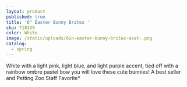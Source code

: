 ```yaml
---
layout: product
published: true
title: '6" Easter Bunny Britez '
sku: 7181X9
color: White
image: /static/uploads/6in-easter-bunny-britez-asst-.png
catalog:
  - spring
---
```

White with a light pink, light blue, and light purple accent, tied off with a rainbow ombre pastel bow you will love these cute bunnies! A best seller and Petting Zoo Staff Favorite*
